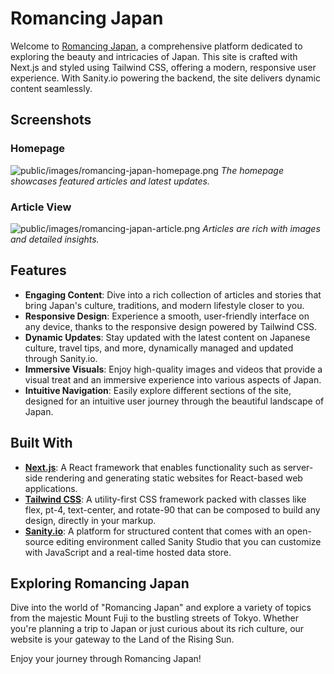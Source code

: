 # Romancing Japan

Welcome to [Romancing Japan](https://www.romancing-japan.com/), a comprehensive platform dedicated to exploring the beauty and intricacies of Japan. This site is crafted with Next.js and styled using Tailwind CSS, offering a modern, responsive user experience. With Sanity.io powering the backend, the site delivers dynamic content seamlessly.

## Screenshots

### Homepage
![public/images/romancing-japan-homepage.png](URL_to_homepage_screenshot)
*The homepage showcases featured articles and latest updates.*

### Article View
![public/images/romancing-japan-article.png](URL_to_article_view_screenshot)
*Articles are rich with images and detailed insights.*

## Features

- **Engaging Content**: Dive into a rich collection of articles and stories that bring Japan's culture, traditions, and modern lifestyle closer to you.
- **Responsive Design**: Experience a smooth, user-friendly interface on any device, thanks to the responsive design powered by Tailwind CSS.
- **Dynamic Updates**: Stay updated with the latest content on Japanese culture, travel tips, and more, dynamically managed and updated through Sanity.io.
- **Immersive Visuals**: Enjoy high-quality images and videos that provide a visual treat and an immersive experience into various aspects of Japan.
- **Intuitive Navigation**: Easily explore different sections of the site, designed for an intuitive user journey through the beautiful landscape of Japan.

## Built With

- [**Next.js**](https://nextjs.org/): A React framework that enables functionality such as server-side rendering and generating static websites for React-based web applications.
- [**Tailwind CSS**](https://tailwindcss.com/): A utility-first CSS framework packed with classes like flex, pt-4, text-center, and rotate-90 that can be composed to build any design, directly in your markup.
- [**Sanity.io**](https://www.sanity.io/): A platform for structured content that comes with an open-source editing environment called Sanity Studio that you can customize with JavaScript and a real-time hosted data store.

## Exploring Romancing Japan

Dive into the world of "Romancing Japan" and explore a variety of topics from the majestic Mount Fuji to the bustling streets of Tokyo. Whether you're planning a trip to Japan or just curious about its rich culture, our website is your gateway to the Land of the Rising Sun.

Enjoy your journey through Romancing Japan!
